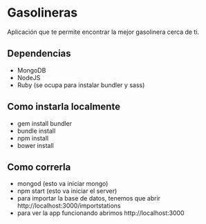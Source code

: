 # Gasolineras
Aplicación que te permite encontrar la mejor gasolinera cerca de ti.

Dependencias
------------
* MongoDB
* NodeJS
* Ruby (se ocupa para instalar bundler y sass)

Como instarla localmente
------------------------
* gem install bundler
* bundle install
* npm install
* bower install

Como correrla
-------------
* mongod (esto va iniciar mongo)
* npm start (esto va iniciar el server)
* para importar la base de datos, tenemos que abrir http://localhost:3000/importstations
* para ver la app funcionando abrimos http://localhost:3000
